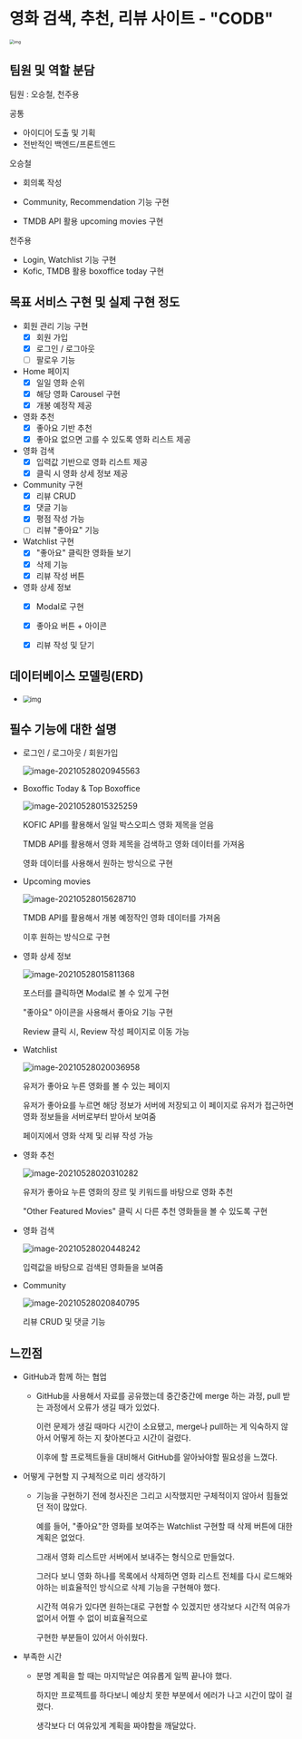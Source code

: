 # 영화 검색, 추천, 리뷰 사이트 - "CODB"



<img src="https://cdn.discordapp.com/attachments/842617300976664628/847523661480853514/KakaoTalk_20210524_201429353.jpg" alt="img" style="zoom: 50%;" />

## 팀원 및 역할 분담

팀원 : 오승철, 천주용

공통

- 아이디어 도출 및 기획
- 전반적인 백엔드/프론트엔드



오승철

- 회의록 작성

- Community, Recommendation 기능 구현

- TMDB API 활용 upcoming movies 구현

  

천주용

- Login, Watchlist 기능 구현
- Kofic, TMDB 활용 boxoffice today 구현



## 목표 서비스 구현 및 실제 구현 정도

- 회원 관리 기능 구현
  - [x] 회원 가입
  - [x] 로그인 / 로그아웃
  - [ ] 팔로우 기능 
- Home 페이지
  - [x] 일일 영화 순위
  - [x] 해당 영화 Carousel 구현
  - [x] 개봉 예정작 제공
- 영화 추천
  - [x] 좋아요 기반 추천
  - [x] 좋아요 없으면 고를 수 있도록 영화 리스트 제공
- 영화 검색
  - [x] 입력값 기반으로 영화 리스트 제공
  - [x] 클릭 시 영화 상세 정보 제공

- Community 구현
  - [x] 리뷰 CRUD
  - [x] 댓글 기능
  - [x] 평점 작성 가능
  - [ ] 리뷰 "좋아요" 기능
- Watchlist 구현
  - [x] "좋아요" 클릭한 영화들 보기
  - [x] 삭제 기능
  - [x] 리뷰 작성 버튼
- 영화 상세 정보
  - [x] Modal로 구현
  - [x] 좋아요 버튼 + 아이콘
  - [x] 리뷰 작성 및 닫기



## 데이터베이스 모델링(ERD)

- <img src="https://cdn.discordapp.com/attachments/842617300976664628/847507513816514670/modeling.png" alt="img" style="zoom:80%;" />



## 필수 기능에 대한 설명

- 로그인 / 로그아웃 / 회원가입

  ![image-20210528020945563](README.assets/image-20210528020945563.png)

- Boxoffic Today & Top Boxoffice

  ![image-20210528015325259](README.assets/image-20210528015325259.png)

  KOFIC API를 활용해서 일일 박스오피스 영화 제목을 얻음

  TMDB API를 활용해서 영화 제목을 검색하고 영화 데이터를 가져옴

  영화 데이터를 사용해서 원하는 방식으로 구현

- Upcoming movies

  ![image-20210528015628710](README.assets/image-20210528015628710.png)

  TMDB API를 활용해서 개봉 예정작인 영화 데이터를 가져옴

  이후 원하는 방식으로 구현

- 영화 상세 정보

  ![image-20210528015811368](README.assets/image-20210528015811368.png)

  포스터를 클릭하면 Modal로 볼 수 있게 구현

  "좋아요" 아이콘을 사용해서 좋아요 기능 구현

  Review 클릭 시, Review 작성 페이지로 이동 가능

- Watchlist

  ![image-20210528020036958](README.assets/image-20210528020036958.png)

  유저가 좋아요 누른 영화를 볼 수 있는 페이지

  유저가 좋아요를 누르면 해당 정보가 서버에 저장되고 이 페이지로 유저가 접근하면 영화 정보들을 서버로부터 받아서 보여줌

  페이지에서 영화 삭제 및 리뷰 작성 가능

- 영화 추천

  ![image-20210528020310282](README.assets/image-20210528020310282.png)

  유저가 좋아요 누른 영화의 장르 및 키워드를 바탕으로 영화 추천

  "Other Featured Movies" 클릭 시 다른 추천 영화들을 볼 수 있도록 구현

- 영화 검색

  ![image-20210528020448242](README.assets/image-20210528020448242.png)

  입력값을 바탕으로 검색된 영화들을 보여줌

- Community

  ![image-20210528020840795](README.assets/image-20210528020840795.png)

  리뷰 CRUD 및 댓글 기능



## 느낀점

- GitHub과 함께 하는 협업

  - GitHub을 사용해서 자료를 공유했는데 중간중간에 merge 하는 과정, pull 받는 과정에서 오류가 생길 때가 있었다.

    이런 문제가 생길 때마다 시간이 소요됐고, merge나 pull하는 게 익숙하지 않아서 어떻게 하는 지 찾아본다고 시간이 걸렸다.

    이후에 할 프로젝트들을 대비해서 GitHub를 알아놔야할 필요성을 느꼈다.

- 어떻게 구현할 지 구체적으로 미리 생각하기

  - 기능을 구현하기 전에 청사진은 그리고 시작했지만 구체적이지 않아서 힘들었던 적이 많았다.

    예를 들어, "좋아요"한 영화를 보여주는 Watchlist 구현할 때 삭제 버튼에 대한 계획은 없었다.

    그래서 영화 리스트만 서버에서 보내주는 형식으로 만들었다.

    그러다 보니 영화 하나를 목록에서 삭제하면 영화 리스트 전체를 다시 로드해와야하는 비효율적인 방식으로 삭제 기능을 구현해야 했다.

    시간적 여유가 있다면 원하는대로 구현할 수 있겠지만 생각보다 시간적 여유가 없어서 어쩔 수 없이 비효율적으로

    구현한 부분들이 있어서 아쉬웠다.

- 부족한 시간

  - 분명 계획을 할 때는 마지막날은 여유롭게 일찍 끝나야 했다.

    하지만 프로젝트를 하다보니 예상치 못한 부분에서 에러가 나고 시간이 많이 걸렸다.

    생각보다 더 여유있게 계획을 짜야함을 깨달았다. 

